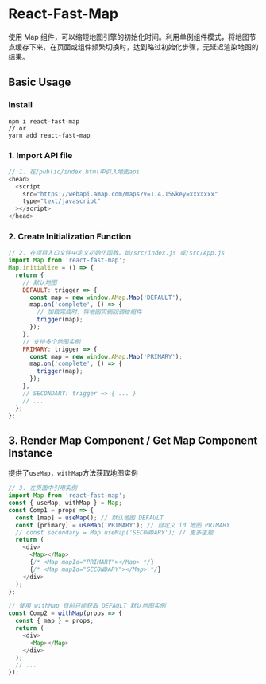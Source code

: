 # React-Fast-Map

使用 Map 组件，可以缩短地图引擎的初始化时间。利用单例组件模式，将地图节点缓存下来，在页面或组件频繁切换时，达到略过初始化步骤，无延迟渲染地图的结果。

## Basic Usage

### Install

```
npm i react-fast-map
// or
yarn add react-fast-map
```

### 1. Import API file

```javascript
// 1. 在/public/index.html中引入地图api
<head>
  <script
    src="https://webapi.amap.com/maps?v=1.4.15&key=xxxxxxx"
    type="text/javascript"
  ></script>
</head>
```

### 2. Create Initialization Function

```javascript
// 2. 在项目入口文件中定义初始化函数，如/src/index.js 或/src/App.js
import Map from 'react-fast-map';
Map.initialize = () => {
  return {
    // 默认地图
    DEFAULT: trigger => {
      const map = new window.AMap.Map('DEFAULT');
      map.on('complete', () => {
        // 加载完成时，将地图实例回调给组件
        trigger(map);
      });
    },
    // 支持多个地图实例
    PRIMARY: trigger => {
      const map = new window.AMap.Map('PRIMARY');
      map.on('complete', () => {
        trigger(map);
      });
    },
    // SECONDARY: trigger => { ... }
    // ...
  };
};
```

## 3. Render Map Component / Get Map Component Instance

提供了<code>useMap</code>，<code>withMap</code>方法获取地图实例

```javascript
// 3. 在页面中引用实例
import Map from 'react-fast-map';
const { useMap, withMap } = Map;
const Comp1 = props => {
  const [map] = useMap(); // 默认地图 DEFAULT
  const [primary] = useMap('PRIMARY'); // 自定义 id 地图 PRIMARY
  // const secondary = Map.useMap('SECONDARY'); // 更多主题
  return (
    <div>
      <Map></Map>
      {/* <Map mapId="PRIMARY"></Map> */}
      {/* <Map mapId="SECONDARY"></Map> */}
    </div>
  );
};

// 使用 withMap 目前只能获取 DEFAULT 默认地图实例
const Comp2 = withMap(props => {
  const { map } = props;
  return (
    <div>
      <Map></Map>
    </div>
  );
  // ...
});
```
